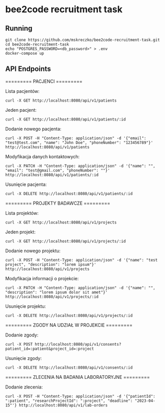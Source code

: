 # bee2code recruitment task

## Running
```
git clone https://github.com/mskreczko/bee2code-recruitment-task.git
cd bee2code-recruitment-task
echo "POSTGRES_PASSWORD=<db_password>" > .env
docker-compose up
```

## API Endpoints

========= PACJENCI =========

Lista pacjentów: 

```curl -X GET http://localhost:8080/api/v1/patients```

Jeden pacjent: 

```curl -X GET http://localhost:8080/api/v1/patients/:id```

Dodanie nowego pacjenta:

```curl -X POST -H "Content-Type: application/json" -d '{"email": "test@test.com", "name": "John Doe", "phoneNumber": "123456789"}' http://localhost:8080/api/v1/patients```

Modyfikacja danych kontaktowych: 

```curl -X PATCH -H "Content-Type: application/json" -d '{"name": "", "email": "test@gmail.com", "phoneNumber": ""}' http://localhost:8080/api/v1/patients/:id```

Usunięcie pacjenta: 

```curl -X DELETE http://localhost:8080/api/v1/patients/:id```

========= PROJEKTY BADAWCZE =========

Lista projektów: 

```curl -X GET http://localhost:8080/api/v1/projects```

Jeden projekt:

```curl -X GET http://localhost:8080/api/v1/projects/:id```

Dodanie nowego projektu:

```curl -X POST -H "Content-Type: application/json" -d '{"name": "test project", "description": "lorem ipsum"}' http://localhost:8080/api/v1/projects```

Modyfikacja informacji o projekcie: 

```curl -X PATCH -H "Content-Type: application/json" -d '{"name": "", "description": "lorem ipsum dolor sit amet"}' http://localhost:8080/api/v1/projects/:id```

Usunięcie projektu: 

```curl -X DELETE http://localhost:8080/api/v1/projects/:id```

========= ZGODY NA UDZIAŁ W PROJEKCIE =========

Dodanie zgody: 

```curl -X POST http://localhost:8080/api/v1/consents?patient_id=:patient&project_id=:project```

Usunięcie zgody: 

```curl -X DELETE http://localhost:8080/api/v1/consents/:id```

========= ZLECENIA NA BADANIA LABORATORYJNE =========

Dodanie zlecenia: 

```curl -X POST -H "Content-Type: application/json" -d '{"patientId": ":patient", "researchProjectId": ":project", "deadline": "2023-04-15"'} http://localhost:8080/api/v1/lab-orders```
